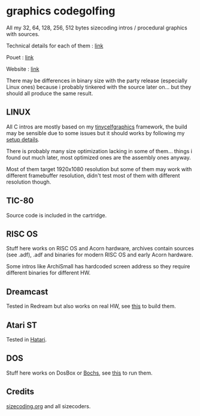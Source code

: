 # graphics codegolfing

All my 32, 64, 128, 256, 512 bytes sizecoding intros / procedural graphics with sources.

Technical details for each of them : [link](https://www.onirom.fr/wiki/codegolf/main/)

Pouet : [link](https://www.pouet.net/groups.php?which=15005)

Website : [link](https://www.onirom.fr/sizecoding.html)

There may be differences in binary size with the party release (especially Linux ones) because i probably tinkered with the source later on... but they should all produce the same result.

## LINUX

All C intros are mostly based on my [tinycelfgraphics](https://github.com/grz0zrg/tinycelfgraphics) framework, the build may be sensible due to some issues but it should works by following my [setup details](https://www.onirom.fr/wiki/blog/14-05-2023_My_linux_graphics_codegolfing_setup/).

There is probably many size optimization lacking in some of them... things i found out much later, most optimized ones are the assembly ones anyway.

Most of them target 1920x1080 resolution but some of them may work with different framebuffer resolution, didn't test most of them with different resolution though.

## TIC-80

Source code is included in the cartridge.

## RISC OS

Stuff here works on RISC OS and Acorn hardware, archives contain sources (see .adf), .adf and binaries for modern RISC OS and early Acorn hardware.

Some intros like ArchiSmall has hardcoded screen address so they require different binaries for different HW.

## Dreamcast

Tested in Redream but also works on real HW, see [this](https://www.onirom.fr/wiki/codegolf/dreamcast/) to build them.

## Atari ST

Tested in [Hatari](https://en.wikipedia.org/wiki/Hatari_(emulator)).

## DOS

Stuff here works on DosBox or [Bochs](https://bochs.sourceforge.io/), see [this](https://www.onirom.fr/wiki/codegolf/dos/) to run them.

## Credits

[sizecoding.org](http://www.sizecoding.org/wiki/Main_Page) and all sizecoders.
